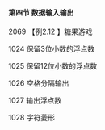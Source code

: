 #### 第四节 数据输入输出

2069	【例2.12 】糖果游戏

1024	保留3位小数的浮点数

1025	保留12位小数的浮点数

1026	空格分隔输出

1027	输出浮点数

1028	字符菱形
